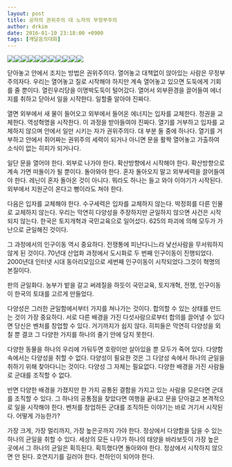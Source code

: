 ```yaml
---
layout: post
title: 공자의 권위주의 대 노자의 무정부주의
author: drkim
date: 2016-01-10 23:18:00 +0900
tags: [깨달음의대화]
---
```


![](/files/attach/images/198/119/659/a1.jpg)![](/files/attach/images/198/119/659/a2.jpg)![](/files/attach/images/198/119/659/a3.jpg)![](/files/attach/images/198/119/659/a4.jpg)![](/files/attach/images/198/119/659/a5.jpg)![](/files/attach/images/198/119/659/a6.jpg)![](/files/attach/images/198/119/659/a7.jpg)![](/files/attach/images/198/119/659/a8.jpg)![](/files/attach/images/198/119/659/a9.jpg)![](/files/attach/images/198/119/659/a10.jpg)![](/files/attach/images/198/119/659/a11.jpg) 



닫아놓고 안에서 조지는 방법은 권위주의다. 열어놓고 대책없이 앉아있는 사람은 무정부주의자다. 우리는 열어놓고 질로 시작해야 하지만 계속 열어놓고 있으면 도둑에게 기회를 줄 뿐이다. 열린우리당을 이명박도둑이 털어갔다. 열어서 외부환경을 끌어들여 에너지를 취하고 닫아서 일을 시작한다. 일할줄 알아야 진짜다. 

  


열면 외부에서 새 물이 들어오고 외부에서 들어온 에너지는 입자를 교체한다. 정권을 교체한다. 역성혁명을 시작한다. 이 과정을 받아들여야 진짜다. 열기를 거부하고 입자를 교체하지 않으며 안에서 일만 시키는 자가 권위주의다. 대 부분 둘 중에 하나다. 열기를 거부하고 안에서 쥐어짜는 권위주의 세력이 되거나 아니면 문을 활짝 열어놓고 가출하여 소식이 없는 히피가 되거나다. 

  


일단 문을 열어야 한다. 외부로 나가야 한다. 확산방향에서 시작해야 한다. 확산방향으로 계속 가면 떠돌이가 될 뿐이다. 돌아와야 한다. 혼자 돌아오지 말고 외부세력을 끌어들여야 한다. 레닌이 혼자 돌아온 것이 아니다. 뭐라도 하나는 들고 와야 이야기가 시작된다. 외부에서 지원군이 온다고 뻥이라도 쳐야 한다.

  


다음은 입자를 교체해야 한다. 수구세력은 입자를 교체하지 않는다. 박정희를 다른 인물로 교체하지 않는다. 우리는 막연히 다양성을 주장하지만 균일하지 않으면 사건은 시작되지 않는다. 한국은 토지개혁과 국민교육으로 일어섰다. 625의 파괴에 의해 모두가 가난으로 균일해진 것이다.

  


그 과정에서의 인구이동 역시 중요하다. 전쟁통에 피난다니느라 낯선사람을 무서워하지 않게 된 것이다. 70년대 산업화 과정에서 도시화로 두 번째 인구이동이 진행되었다. 2000년대 인터넷 시대 동아리모임으로 세번째 인구이동이 시작되었다.그것이 혁명의 본질이다.

  


판의 균일화다. 농부가 밭을 갈고 써레질을 하듯이 국민교육, 토지개혁, 전쟁, 인구이동이 한국의 토대를 고르게 만들었다.

  


다양성은 그러한 균일함에서부터 가지를 쳐나가는 것이다. 합의할 수 있는 상태를 만드는 것이 가장 중요하다. 서로 다른 배경을 가진 다섯사람으로부터 합의를 끌어낼 수 있다면 당신은 벤처를 창업할 수 있다. 거기까지가 쉽지 않다. 히피들은 막연히 다양성을 외칠 뿐 결코 그 다양한 가지를 하나의 줄기 안에 담지 못한다.

  


다양한 동물을 하나의 우리에 가둬두면 호랑이만 살아있을 뿐 모두가 죽어 있다. 다양함 속에서는 다양성을 취할 수 없다. 다양성이 필요한 것은 그 다양성 속에서 하나의 균일을 취하기 위해 찾아다니는 것이다. 다양성 그 자체는 필요없다. 다양한 배경을 가진 사람들로 군대를 조직할 수 없다.

  


반면 다양한 배경을 가졌지만 한 가지 공통된 결함을 가지고 있는 사람을 모은다면 군대를 조직할 수 있다. 그 하나의 공통점을 찾았다면 여행을 끝내고 문을 닫아걸고 본격적으로 일을 시작해야 한다. 벤처를 창업하든 군대를 조직하든 이야기는 바로 거기서 시작된다. 어떻게 가능한가?

  


가장 크게, 가장 멀리까지, 가장 높은곳까지 가야 한다. 정상에서 다양함을 담을 수 있는 하나의 균일을 취할 수 있다. 세상의 모든 나무가 하나의 태양을 바라보듯이 가장 높은 곳에서 그 하나의 균일은 획득된다. 획득했다면 돌아와야 한다. 정상에서 시작하지 않으면 안 된다. 호연지기를 길러야 한다. 천하인이 되어야 한다.